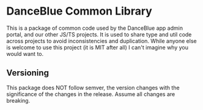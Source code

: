 # DanceBlue Common Library

This is a package of common code used by the DanceBlue app admin portal, and our
other JS/TS projects. It is used to share type and util code across projects to
avoid inconsistencies and duplication. While anyone else is welcome to use this
project (it is MIT after all) I can't imagine why you would want to.

## Versioning

This package does NOT follow semver, the version changes with the significance
of the changes in the release. Assume all changes are breaking.
